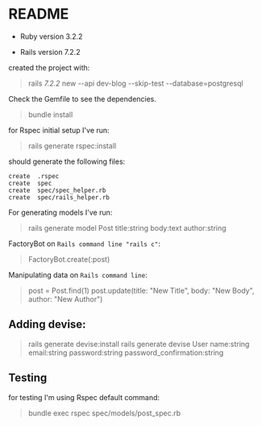 # README

* Ruby version 3.2.2

* Rails version 7.2.2

created the project with:

> rails _7.2.2_ new --api dev-blog --skip-test --database=postgresql

Check the Gemfile to see the dependencies.

> bundle install

for Rspec initial setup I've run:

> rails generate rspec:install

should generate the following files:

```
create  .rspec
create  spec
create  spec/spec_helper.rb
create  spec/rails_helper.rb
```

For generating models I've run:

> rails generate model Post title:string body:text author:string

FactoryBot on `Rails command line "rails c"`:

> FactoryBot.create(:post)

Manipulating data on `Rails command line`:

> post = Post.find(1)
> post.update(title: "New Title", body: "New Body", author: "New Author")

## Adding devise:

> rails generate devise:install
> rails generate devise User name:string email:string password:string password_confirmation:string

## Testing

for testing I'm using Rspec default command:

> bundle exec rspec spec/models/post_spec.rb
